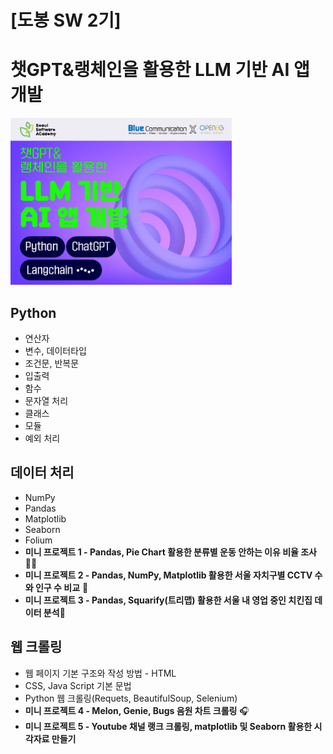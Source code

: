 # [도봉 SW 2기]
# 챗GPT&랭체인을 활용한 LLM 기반 AI 앱 개발
![LLM](https://github.com/jwbastion/SeSAC/blob/main/%EC%8A%A4%ED%81%AC%EB%A6%B0%EC%83%B7%202025-01-31%20134612.png)
## Python
+ 연산자
+ 변수, 데이터타입
+ 조건문, 반복문
+ 입출력
+ 함수
+ 문자열 처리
+ 클래스
+ 모듈
+ 예외 처리

## 데이터 처리
+ NumPy
+ Pandas
+ Matplotlib
+ Seaborn
+ Folium
+ **미니 프로젝트 1 - Pandas, Pie Chart 활용한 분류별 운동 안하는 이유 비율 조사** 🏋️‍♂️
+ **미니 프로젝트 2 - Pandas, NumPy, Matplotlib 활용한 서울 자치구별 CCTV 수와 인구 수 비교** 🎦
+ **미니 프로젝트 3 - Pandas, Squarify(트리맵) 활용한 서울 내 영업 중인 치킨집 데이터 분석**🍗

## 웹 크롤링
+ 웹 페이지 기본 구조와 작성 방법 - HTML
+ CSS, Java Script 기본 문법
+ Python 웹 크롤링(Requets, BeautifulSoup, Selenium)
+ **미니 프로젝트 4 - Melon, Genie, Bugs 음원 차트 크롤링** 🎧
+ **미니 프로젝트 5 - Youtube 채널 랭크 크롤링, matplotlib 및 Seaborn 활용한 시각자료 만들기**
